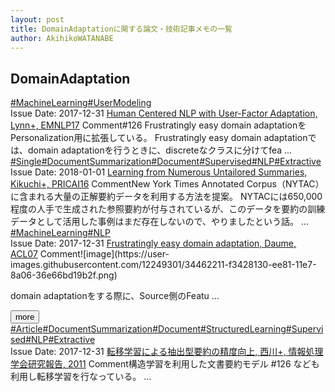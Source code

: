 ```yaml
---
layout: post
title: DomainAdaptationに関する論文・技術記事メモの一覧
author: AkihikoWATANABE
---
```

## DomainAdaptation
<div class="visible-content">
<a class="button" href="articles/MachineLearning.html">#MachineLearning</a><a class="button" href="articles/UserModeling.html">#UserModeling</a><br><span class="issue_date">Issue Date: 2017-12-31</span>
<a href="https://github.com/AkihikoWatanabe/paper_notes/issues/125">Human Centered NLP with User-Factor Adaptation, Lynn+, EMNLP17</a>
<span class="snippet"><span>Comment</span>#126 Frustratingly easy domain adaptationをPersonalization用に拡張している。Frustratingly easy domain adaptationでは、domain adaptationを行うときに、discreteなクラスに分けてfea ...</span>
<a class="button" href="articles/Single.html">#Single</a><a class="button" href="articles/DocumentSummarization.html">#DocumentSummarization</a><a class="button" href="articles/Document.html">#Document</a><a class="button" href="articles/Supervised.html">#Supervised</a><a class="button" href="articles/NLP.html">#NLP</a><a class="button" href="articles/Extractive.html">#Extractive</a><br><span class="issue_date">Issue Date: 2018-01-01</span>
<a href="https://github.com/AkihikoWatanabe/paper_notes/issues/142">Learning from Numerous Untailored Summaries, Kikuchi+, PRICAI16</a>
<span class="snippet"><span>Comment</span>New York Times Annotated Corpus（NYTAC）に含まれる大量の正解要約データを利用する方法を提案。NYTACには650,000程度の人手で生成された参照要約が付与されているが、このデータを要約の訓練データとして活用した事例はまだ存在しないので、やりましたという話。 ...</span>
<a class="button" href="articles/MachineLearning.html">#MachineLearning</a><a class="button" href="articles/NLP.html">#NLP</a><br><span class="issue_date">Issue Date: 2017-12-31</span>
<a href="https://github.com/AkihikoWatanabe/paper_notes/issues/126">Frustratingly easy domain adaptation, Daume, ACL07</a>
<span class="snippet"><span>Comment</span>![image](https://user-images.githubusercontent.com/12249301/34462211-f3428130-ee81-11e7-8a06-36e66bd19b2f.png)domain adaptationをする際に、Source側のFeatu ...</span>
</div>
<button onclick="showMore(0)">more</button>

<div class="hidden-content">
<a class="button" href="articles/Article.html">#Article</a><a class="button" href="articles/DocumentSummarization.html">#DocumentSummarization</a><a class="button" href="articles/Document.html">#Document</a><a class="button" href="articles/StructuredLearning.html">#StructuredLearning</a><a class="button" href="articles/Supervised.html">#Supervised</a><a class="button" href="articles/NLP.html">#NLP</a><a class="button" href="articles/Extractive.html">#Extractive</a><br><span class="issue_date">Issue Date: 2017-12-31</span>
<a href="https://github.com/AkihikoWatanabe/paper_notes/issues/141">転移学習による抽出型要約の精度向上, 西川+, 情報処理学会研究報告, 2011</a>
<span class="snippet"><span>Comment</span>構造学習を利用した文書要約モデル#126 なども利用し転移学習を行なっている。 ...</span>
<button onclick="hideContent(0)" style="display: none;">hide</button>
</div>
